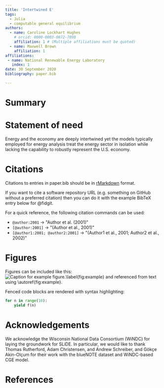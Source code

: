 ```yaml
---
title: 'Intertwined E'
tags:
  - Julia
  - computable general equilibrium
authors:
  - name: Caroline Lockhart Hughes
    # orcid: 0000-0003-0872-7098
    affiliation: 1 # (Multiple affiliations must be quoted)
  - name: Maxwell Brown
    affiliation: 1
affiliations:
 - name: National Renewable Energy Laboratory
   index: 1
date: 30 September 2020
bibliography: paper.bib

---
```


# Summary



# Statement of need 

Energy and the economy are deeply intertwined yet the models typically employed for energy analysis treat the energy sector in isolation while lacking the capability to robustly represent the U.S. economy.

# Citations

Citations to entries in paper.bib should be in
[rMarkdown](http://rmarkdown.rstudio.com/authoring_bibliographies_and_citations.html)
format.

If you want to cite a software repository URL (e.g. something on GitHub without a preferred
citation) then you can do it with the example BibTeX entry below for @fidgit.

For a quick reference, the following citation commands can be used:
- `@author:2001`  ->  "Author et al. (2001)"
- `[@author:2001]` -> "(Author et al., 2001)"
- `[@author1:2001; @author2:2001]` -> "(Author1 et al., 2001; Author2 et al., 2002)"

# Figures

Figures can be included like this:
![Caption for example figure.\label{fig:example}](figure.png)
and referenced from text using \autoref{fig:example}.

Fenced code blocks are rendered with syntax highlighting:
```python
for n in range(10):
    yield f(n)
```	

# Acknowledgements

We acknowledge the Wisconsin National Data Consortium (WiNDC) for laying the groundwork for SLiDE.
In particular, we would like to thank Thomas Rutherford, Adam Christensen, and Andrew Schreiber, and Gökçe Akin-Olçum for their work with the blueNOTE dataset and WiNDC-based CGE model.

# References